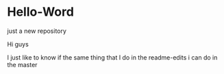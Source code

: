 # Hello-Word
just a new repository

Hi guys 

I just like to know if the same thing that I 
do in  the readme-edits i can do in the master
